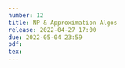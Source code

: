 ```yaml
---
number: 12
title: NP & Approximation Algos
release: 2022-04-27 17:00
due: 2022-05-04 23:59
pdf:
tex:
---
```

